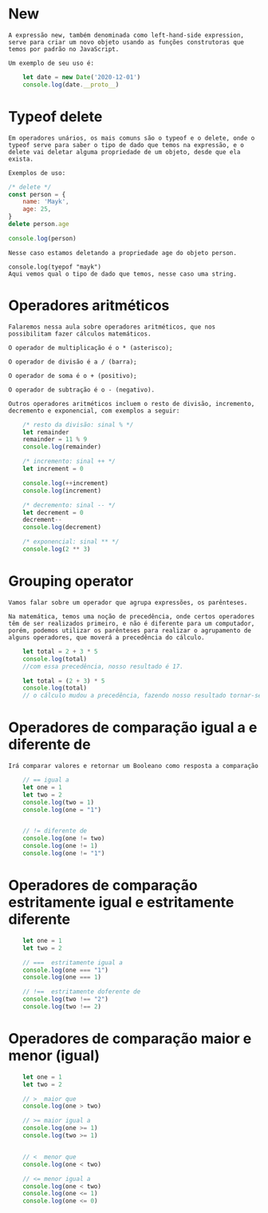 # New
    A expressão new, também denominada como left-hand-side expression, serve para criar um novo objeto usando as funções construtoras que temos por padrão no JavaScript.

    Um exemplo de seu uso é:

```js
    let date = new Date('2020-12-01')
    console.log(date.__proto__)

```



# Typeof delete
    Em operadores unários, os mais comuns são o typeof e o delete, onde o typeof serve para saber o tipo de dado que temos na expressão, e o delete vai deletar alguma propriedade de um objeto, desde que ela exista.

    Exemplos de uso:

```js
/* delete */
const person = {
    name: 'Mayk',
    age: 25,
}
delete person.age

console.log(person)

```

    Nesse caso estamos deletando a propriedade age do objeto person.

    console.log(tyepof "mayk")
    Aqui vemos qual o tipo de dado que temos, nesse caso uma string.



# Operadores aritméticos
    Falaremos nessa aula sobre operadores aritméticos, que nos possibilitam fazer cálculos matemáticos.

    O operador de multiplicação é o * (asterisco);

    O operador de divisão é a / (barra);

    O operador de soma é o + (positivo);

    O operador de subtração é o - (negativo).

    Outros operadores aritméticos incluem o resto de divisão, incremento, decremento e exponencial, com exemplos a seguir:

```js
    /* resto da divisão: sinal % */
    let remainder
    remainder = 11 % 9
    console.log(remainder)

    /* incremento: sinal ++ */
    let increment = 0

    console.log(++increment)
    console.log(increment)

    /* decremento: sinal -- */
    let decrement = 0
    decrement--
    console.log(decrement)

    /* exponencial: sinal ** */
    console.log(2 ** 3)

```


# Grouping operator
    Vamos falar sobre um operador que agrupa expressões, os parênteses.

    Na matemática, temos uma noção de precedência, onde certos operadores têm de ser realizados primeiro, e não é diferente para um computador, porém, podemos utilizar os parênteses para realizar o agrupamento de alguns operadores, que moverá a precedência do cálculo.

```js
    let total = 2 + 3 * 5
    console.log(total)
    //com essa precedência, nosso resultado é 17.

    let total = (2 + 3) * 5
    console.log(total)
    // o cálculo mudou a precedência, fazendo nosso resultado tornar-se 25.

```


# Operadores de comparação igual a e diferente de
    Irá comparar valores e retornar um Booleano como resposta a comparação

```js 
    // == igual a
    let one = 1
    let two = 2
    console.log(two = 1)
    console.log(one = "1")


    // != diferente de
    console.log(one != two)
    console.log(one != 1)
    console.log(one != "1")
```



# Operadores de comparação estritamente igual e estritamente diferente

```js
    let one = 1
    let two = 2

    // ===  estritamente igual a
    console.log(one === "1")
    console.log(one === 1)

    // !==  estritamente doferente de
    console.log(two !== "2")
    console.log(two !== 2)
```



# Operadores de comparação maior e menor (igual)

```js
    let one = 1
    let two = 2

    // >  maior que
    console.log(one > two)

    // >= maior igual a
    console.log(one >= 1)
    console.log(two >= 1)


    // <  menor que
    console.log(one < two)

    // <= menor igual a
    console.log(one < two)
    console.log(one <= 1)
    console.log(one <= 0)
```